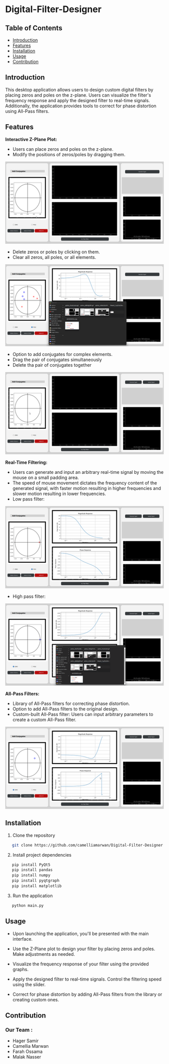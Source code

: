 # Digital-Filter-Designer
## Table of Contents
- [Introduction](#introduction)
- [Features](#features)
- [Installation](#installation)
- [Usage](#usage)
- [Contribution](#contribution)

## Introduction
This desktop application allows users to design custom digital filters by placing zeros and poles on the z-plane. Users can visualize the filter's frequency response and apply the designed filter to real-time signals. Additionally, the application provides tools to correct for phase distortion using All-Pass filters.

## Features
**Interactive Z-Plane Plot:**
- Users can place zeros and poles on the z-plane.
- Modify the positions of zeros/poles by dragging them.

![Alt Text](Gifs/Add_zeros_poles.gif)
- Delete zeros or poles by clicking on them.
- Clear all zeros, all poles, or all elements.

![Alt Text](Gifs/Delete.gif)
- Option to add conjugates for complex elements.
- Drag the pair of conjugates simultaneously
- Delete tha pair of conjugates together

![Alt Text](Gifs/Conjugates.gif)

**Real-Time Filtering:**
- Users can generate and input an arbitrary real-time signal by moving the mouse on a small padding area.
- The speed of mouse movement dictates the frequency content of the generated signal, with faster motion resulting in higher frequencies and slower motion resulting in lower frequencies.
- Low pass filter:

![Alt Text](Gifs/Low_Pass_Filter.gif)
- High pass filter:

![Alt Text](Gifs/High_Pass_Filter.gif)

**All-Pass Filters:**
- Library of All-Pass filters for correcting phase distortion.
- Option to add All-Pass filters to the original design.
- Custom-built All-Pass filter: Users can input arbitrary parameters to create a custom All-Pass filter.

![Alt Text](Gifs/All-Pass_Filter.gif)

 ## Installation 
1. Clone the repository
```sh
   git clone https://github.com/camelliamarwan/Digital-Filter-Designer.git
 ```
2. Install project dependencies
```sh
   pip install PyQt5
   pip install pandas
   pip install numpy
   pip install pyqtgraph
   pip install matplotlib
 ```
3. Run the application
```sh
   python main.py
```

## Usage
- Upon launching the application, you'll be presented with the main interface.

- Use the Z-Plane plot to design your filter by placing zeros and poles. Make adjustments as needed.

- Visualize the frequency response of your filter using the provided graphs.

- Apply the designed filter to real-time signals. Control the filtering speed using the slider.

- Correct for phase distortion by adding All-Pass filters from the library or creating custom ones.

## Contribution
  ### **Our Team :**
- Hager Samir
- Camellia Marwan
- Farah Ossama
- Malak Nasser
